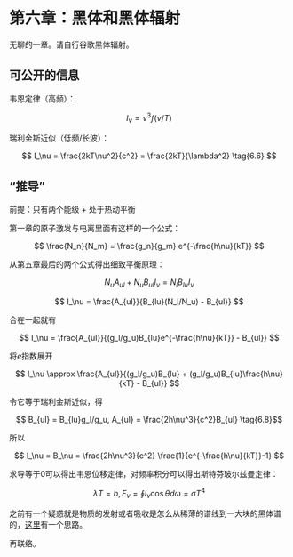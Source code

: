 # 第六章：黑体和黑体辐射

无聊的一章。请自行谷歌黑体辐射。

## 可公开的信息

韦恩定律（高频）：

$$ I_\nu = \nu^3f(\nu/T) \tag{6.1} $$

瑞利金斯近似（低频/长波）：

$$ I_\nu = \frac{2kT\nu^2}{c^2} = \frac{2kT}{\lambda^2} \tag{6.6} $$

## “推导”

前提：只有两个能级 + 处于热动平衡

第一章的原子激发与电离里面有这样的一个公式：

$$ \frac{N_n}{N_m} = \frac{g_n}{g_m} e^{-\frac{h\nu}{kT}} $$

从第五章最后的两个公式得出细致平衡原理：

$$ N_u A_{ul} + N_u B_{ul} I_\nu = N_l B_{lu} I_\nu $$

$$ I_\nu = \frac{A_{ul}}{B_{lu}(N_l/N_u) - B_{ul}} $$

合在一起就有

$$ I_\nu = \frac{A_{ul}}{(g_l/g_u)B_{lu}e^{-\frac{h\nu}{kT}} - B_{ul}} $$

将$e$指数展开

$$ I_\nu \approx \frac{A_{ul}}{(g_l/g_u)B_{lu} + (g_l/g_u)B_{lu}\frac{h\nu}{kT} - B_{ul}} $$

令它等于瑞利金斯近似，得

$$ B_{ul} = B_{lu}g_l/g_u, A_{ul} = \frac{2h\nu^3}{c^2}B_{ul} \tag{6.8}$$

所以

$$ I_\nu = B_\nu = \frac{2h\nu^3}{c^2} \frac{1}{e^{-\frac{h\nu}{kT}}-1} $$

求导等于0可以得出韦恩位移定律，对频率积分可以得出斯特芬玻尔兹曼定律：

$$ \lambda T = b, F_\nu = \oint I_\nu \cos{\theta} d\omega = \sigma T^4 $$

之前有一个疑惑就是物质的发射或者吸收是怎么从稀薄的谱线到一大块的黑体谱的，[这里](https://physics.stackexchange.com/questions/105875/blackbody-radiation-and-spectral-lines)有一个思路。

再联络。
